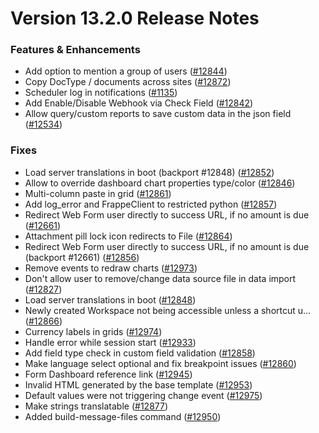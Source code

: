 # Version 13.2.0 Release Notes

### Features & Enhancements

- Add option to mention a group of users ([#12844](https://github.com/sparrownova/sparrow/pull/12844))
- Copy DocType / documents across sites ([#12872](https://github.com/sparrownova/sparrow/pull/12872))
- Scheduler log in notifications ([#1135](https://github.com/sparrownova/sparrow/pull/1135))
- Add Enable/Disable Webhook via Check Field ([#12842](https://github.com/sparrownova/sparrow/pull/12842))
- Allow query/custom reports to save custom data in the json field ([#12534](https://github.com/sparrownova/sparrow/pull/12534))

### Fixes

- Load server translations in boot (backport #12848) ([#12852](https://github.com/sparrownova/sparrow/pull/12852))
- Allow to override dashboard chart properties type/color ([#12846](https://github.com/sparrownova/sparrow/pull/12846))
- Multi-column paste in grid ([#12861](https://github.com/sparrownova/sparrow/pull/12861))
- Add log_error and FrappeClient to restricted python ([#12857](https://github.com/sparrownova/sparrow/pull/12857))
- Redirect Web Form user directly to success URL, if no amount is due ([#12661](https://github.com/sparrownova/sparrow/pull/12661))
- Attachment pill lock icon redirects to File ([#12864](https://github.com/sparrownova/sparrow/pull/12864))
- Redirect Web Form user directly to success URL, if no amount is due (backport #12661) ([#12856](https://github.com/sparrownova/sparrow/pull/12856))
- Remove events to redraw charts ([#12973](https://github.com/sparrownova/sparrow/pull/12973))
- Don't allow user to remove/change data source file in data import ([#12827](https://github.com/sparrownova/sparrow/pull/12827))
- Load server translations in boot ([#12848](https://github.com/sparrownova/sparrow/pull/12848))
- Newly created Workspace not being accessible unless a shortcut u… ([#12866](https://github.com/sparrownova/sparrow/pull/12866))
- Currency labels in grids ([#12974](https://github.com/sparrownova/sparrow/pull/12974))
- Handle error while session start ([#12933](https://github.com/sparrownova/sparrow/pull/12933))
- Add field type check in custom field validation ([#12858](https://github.com/sparrownova/sparrow/pull/12858))
- Make language select optional and fix breakpoint issues ([#12860](https://github.com/sparrownova/sparrow/pull/12860))
- Form Dashboard reference link ([#12945](https://github.com/sparrownova/sparrow/pull/12945))
- Invalid HTML generated by the base template ([#12953](https://github.com/sparrownova/sparrow/pull/12953))
- Default values were not triggering change event ([#12975](https://github.com/sparrownova/sparrow/pull/12975))
- Make strings translatable ([#12877](https://github.com/sparrownova/sparrow/pull/12877))
- Added build-message-files command ([#12950](https://github.com/sparrownova/sparrow/pull/12950))